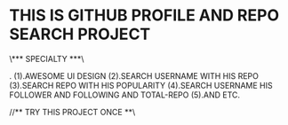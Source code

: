  # THIS IS GITHUB PROFILE AND REPO SEARCH PROJECT 

\\*** SPECIALTY ***\\ 

. (1).AWESOME UI DESIGN 
(2).SEARCH USERNAME WITH HIS REPO
(3).SEARCH REPO WITH HIS POPULARITY
(4).SEARCH USERNAME HIS FOLLOWER AND FOLLOWING AND TOTAL-REPO
(5).AND ETC.

//** TRY THIS PROJECT ONCE **\\
